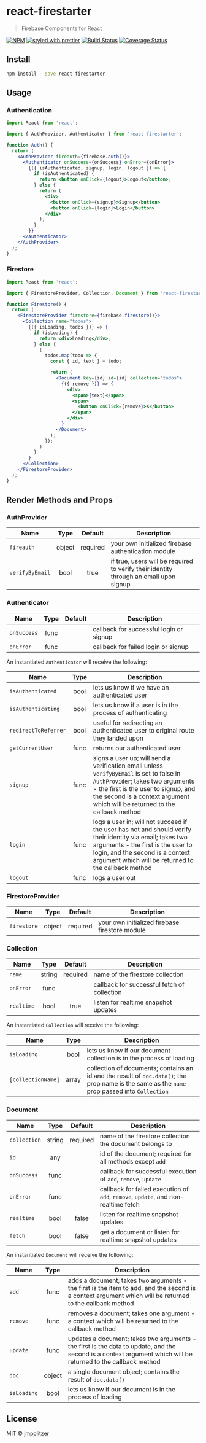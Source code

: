 # react-firestarter

> Firebase Components for React

[![NPM](https://img.shields.io/npm/v/react-firestarter.svg)](https://www.npmjs.com/package/react-firestarter)
[![styled with prettier](https://img.shields.io/badge/styled_with-prettier-ff69b4.svg)](https://github.com/prettier/prettier)
[![Build Status](https://travis-ci.com/jmpolitzer/react-firestarter.svg?branch=master)](https://travis-ci.com/jmpolitzer/react-firestarter)
[![Coverage Status](https://coveralls.io/repos/github/jmpolitzer/react-firestarter/badge.svg?branch=master)](https://coveralls.io/github/jmpolitzer/react-firestarter?branch=master)

## Install

```bash
npm install --save react-firestarter
```

## Usage

### Authentication

```jsx
import React from 'react';

import { AuthProvider, Authenticator } from 'react-firestarter';

function Auth() {
  return (
    <AuthProvider fireauth={firebase.auth()}>
      <Authenticator onSuccess={onSuccess} onError={onError}>
        {({ isAuthenticated, signup, login, logout }) => {
          if (isAuthenticated) {
            return <button onClick={logout}>Logout</button>;
          } else {
            return (
              <div>
                <button onClick={signup}>Signup</button>
                <button onClick={login}>Login</button>
              </div>
            );
          }
        }}
      </Authenticator>
    </AuthProvider>
  );
}
```

### Firestore

```jsx
import React from 'react';

import { FirestoreProvider, Collection, Document } from 'react-firestarter';

function Firestore() {
  return (
    <FirestoreProvider firestore={firebase.firestore()}>
      <Collection name="todos">
        {({ isLoading, todos })} => {
          if (isLoading) {
            return <div>Loading</div>;
          } else {
            (
              todos.map(todo => {
                const { id, text } = todo;

                return (
                  <Document key={id} id={id} collection="todos">
                    {({ remove })} => {
                      <div>
                        <span>{text}</span>
                        <span>
                          <button onClick={remove}>X</button>
                        </span>
                      </div>
                    }
                  </Document>
                );
              });
            )
          }
        }
      </Collection>
    </FirestoreProvider>
  );
}
```

## Render Methods and Props

### AuthProvider

| Name            |  Type  | Default  | Description                                                                           |
| --------------- | :----: | :------: | ------------------------------------------------------------------------------------- |
| `fireauth`      | object | required | your own initialized firebase authentication module                                   |
| `verifyByEmail` |  bool  |   true   | if true, users will be required to verify their identity through an email upon signup |

### Authenticator

| Name        | Type | Default | Description                             |
| ----------- | :--: | :-----: | --------------------------------------- |
| `onSuccess` | func |         | callback for successful login or signup |
| `onError`   | func |         | callback for failed login or signup     |

An instantiated `Authenticator` will receive the following:

| Name                 | Type | Description                                                                                                                                                                                                                                         |
| -------------------- | :--: | --------------------------------------------------------------------------------------------------------------------------------------------------------------------------------------------------------------------------------------------------- |
| `isAuthenticated`    | bool | lets us know if we have an authenticated user                                                                                                                                                                                                       |
| `isAuthenticating`   | bool | lets us know if a user is in the process of authenticating                                                                                                                                                                                          |
| `redirectToReferrer` | bool | useful for redirecting an authenticated user to original route they landed upon                                                                                                                                                                     |
| `getCurrentUser`     | func | returns our authenticated user                                                                                                                                                                                                                      |
| `signup`             | func | signs a user up; will send a verification email unless `verifyByEmail` is set to false in `AuthProvider`; takes two arguments - the first is the user to signup, and the second is a context argument which will be returned to the callback method |
| `login`              | func | logs a user in; will not succeed if the user has not and should verify their identity via email; takes two arguments - the first is the user to login, and the second is a context argument which will be returned to the callback method           |
| `logout`             | func | logs a user out                                                                                                                                                                                                                                     |

### FirestoreProvider

| Name        |  Type  | Default  | Description                                    |
| ----------- | :----: | :------: | ---------------------------------------------- |
| `firestore` | object | required | your own initialized firebase firestore module |

### Collection

| Name       |  Type  | Default  | Description                                 |
| ---------- | :----: | :------: | ------------------------------------------- |
| `name`     | string | required | name of the firestore collection            |
| `onError`  |  func  |          | callback for successful fetch of collection |
| `realtime` |  bool  |   true   | listen for realtime snapshot updates        |

An instantiated `Collection` will receive the following:

| Name               | Type  | Description                                                                                                                                   |
| ------------------ | :---: | --------------------------------------------------------------------------------------------------------------------------------------------- |
| `isLoading`        | bool  | lets us know if our document collection is in the process of loading                                                                          |
| `[collectionName]` | array | collection of documents; contains an id and the result of `doc.data()`; the prop name is the same as the `name` prop passed into `Collection` |

### Document

| Name         |  Type  | Default  | Description                                                                        |
| ------------ | :----: | :------: | ---------------------------------------------------------------------------------- |
| `collection` | string | required | name of the firestore collection the document belongs to                           |
| `id`         |  any   |          | id of the document; required for all methods except `add`                          |
| `onSuccess`  |  func  |          | callback for successful execution of `add`, `remove`, `update`                     |
| `onError`    |  func  |          | callback for failed execution of `add`, `remove`, `update`, and non-realtime fetch |
| `realtime`   |  bool  |  false   | listen for realtime snapshot updates                                               |
| `fetch`      |  bool  |  false   | get a document or listen for realtime snapshot updates                             |

An instantiated `Document` will receive the following:

| Name        |  Type  | Description                                                                                                                                                   |
| ----------- | :----: | ------------------------------------------------------------------------------------------------------------------------------------------------------------- |
| `add`       |  func  | adds a document; takes two arguments - the first is the item to add, and the second is a context argument which will be returned to the callback method       |
| `remove`    |  func  | removes a document; takes one argument - a context which will be returned to the callback method                                                              |
| `update`    |  func  | updates a document; takes two arguments - the first is the data to update, and the second is a context argument which will be returned to the callback method |
| `doc`       | object | a single document object; contains the result of `doc.data()`                                                                                                 |
| `isLoading` |  bool  | lets us know if our document is in the process of loading                                                                                                     |

## License

MIT © [jmpolitzer](https://github.com/jmpolitzer)
